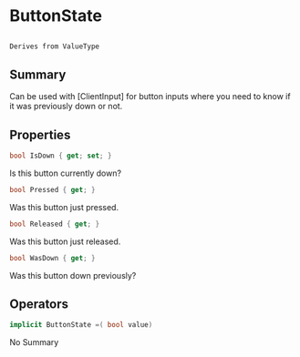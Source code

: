 # ButtonState

## 
```c#
Derives from ValueType
```

## Summary

Can be used with [ClientInput] for button inputs where you need to know if it was previously down or not.
## Properties

```c#
bool IsDown { get; set; } 
```
Is this button currently down?
```c#
bool Pressed { get; } 
```
Was this button just pressed.
```c#
bool Released { get; } 
```
Was this button just released.
```c#
bool WasDown { get; } 
```
Was this button down previously?
## Operators

```c#
implicit ButtonState =( bool value) 
```
No Summary
